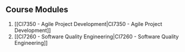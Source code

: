 ## Course Modules

1. [[CI7350 - Agile Project Development|CI7350 - Agile Project Development]]
2. [[CI7260 - Software Quality Engineering|CI7260 - Software Quality Engineering]]